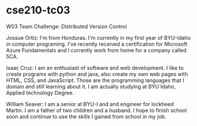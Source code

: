 # cse210-tc03
W03 Team Challenge: Distributed Version Control

Jossue Ortiz: I'm from Honduras. I'm currently in my first year of BYU-Idaho in computer programing. I've recently received a certification for Microsoft Azure Fundamentals and I currently work from home for a company called 5CA.


Isaac Cruz:  I am an enthusiast of software and web development. I like to create programs with python and java, also create my own web pages with HTML, CSS, and JavaScript. Those are the programming languages that I domain and still learning about it. I am actually studying at BYU Idaho, Applied technology Degree.

William Seaver: I am a senior at BYU-I and and engineer for lockheed Martin. I am a father of two children and a husband. I hope to finish school soon and continue to use the skills I gained from school in my job. 